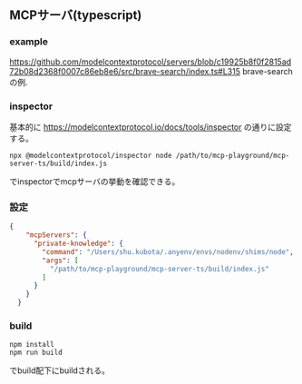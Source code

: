 ## MCPサーバ(typescript)
### example
https://github.com/modelcontextprotocol/servers/blob/c19925b8f0f2815ad72b08d2368f0007c86eb8e6/src/brave-search/index.ts#L315
brave-searchの例.

### inspector
基本的に
https://modelcontextprotocol.io/docs/tools/inspector
の通りに設定する。

```shell
npx @modelcontextprotocol/inspector node /path/to/mcp-playground/mcp-server-ts/build/index.js
```

でinspectorでmcpサーバの挙動を確認できる。

### 設定
```json
{
    "mcpServers": {
      "private-knowledge": {
        "command": "/Users/shu.kubota/.anyenv/envs/nodenv/shims/node",
        "args": [
          "/path/to/mcp-playground/mcp-server-ts/build/index.js"
        ]
      }
    }
  }
```
### build
```shell
npm install
npm run build
```

でbuild配下にbuildされる。
